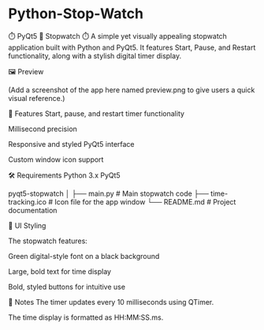 # Python-Stop-Watch
⏱️ PyQt5 🐍 Stopwatch ⏱️
A simple yet visually appealing stopwatch application built with Python and PyQt5. It features Start, Pause, and Restart functionality, along with a stylish digital timer display.

🖼️ Preview

(Add a screenshot of the app here named preview.png to give users a quick visual reference.)

🚀 Features
Start, pause, and restart timer functionality

Millisecond precision

Responsive and styled PyQt5 interface

Custom window icon support

🛠️ Requirements
Python 3.x
PyQt5

pyqt5-stopwatch
│
├── main.py           # Main stopwatch code
├── time-tracking.ico      # Icon file for the app window
└── README.md              # Project documentation

🎨 UI Styling

The stopwatch features:

Green digital-style font on a black background

Large, bold text for time display

Bold, styled buttons for intuitive use

📌 Notes
The timer updates every 10 milliseconds using QTimer.

The time display is formatted as HH:MM:SS.ms.
